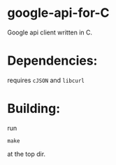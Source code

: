 # google-api-for-C
Google api client written in C. 

# Dependencies: 
requires `cJSON` and `libcurl`

# Building:
run
```
make
```
at the top dir. 
